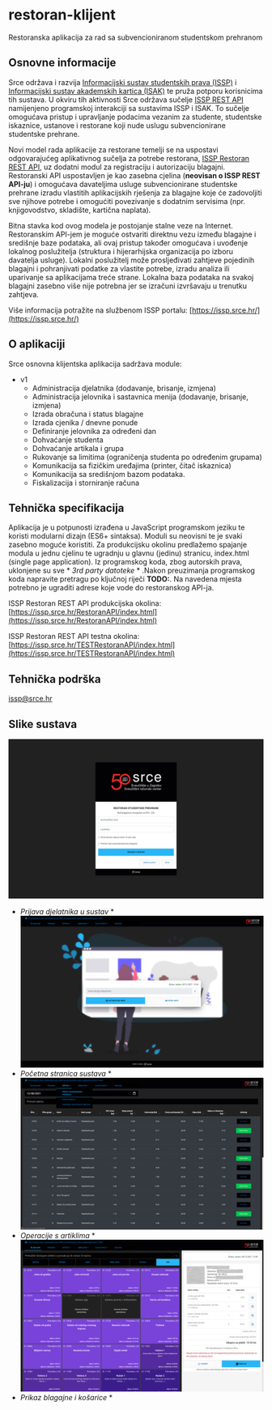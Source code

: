 # restoran-klijent
Restoranska aplikacija za rad sa subvencioniranom studentskom prehranom

## Osnovne informacije
Srce održava i razvija [Informacijski sustav studentskih prava (ISSP)](https://www.srce.unizg.hr/issp) i [Informacijski sustav akademskih kartica (ISAK)](https://www.srce.unizg.hr/isak) te pruža potporu korisnicima tih sustava. U okviru tih aktivnosti Srce održava sučelje [ISSP REST API](https://issp.srce.hr/isspapi/index.html) namijenjeno programskoj interakciji sa sustavima ISSP i ISAK. To sučelje omogućava pristup i upravljanje podacima vezanim za studente, studentske iskaznice, ustanove i restorane koji nude uslugu subvencionirane studentske prehrane.

Novi model rada aplikacije za restorane temelji se na uspostavi odgovarajućeg aplikativnog sučelja za potrebe restorana, [ISSP Restoran REST API](https://issp.srce.hr/RestoranAPI/index.html), uz dodatni modul za registraciju i autorizaciju blagajni. Restoranski API uspostavljen je kao zasebna cjelina (**neovisan o ISSP REST API-ju**) i omogućava davateljima usluge subvencionirane studentske prehrane izradu vlastitih aplikacijskih rješenja za blagajne koje će zadovoljiti sve njihove potrebe i omogućiti povezivanje s dodatnim servisima (npr. knjigovodstvo, skladište, kartična naplata).

Bitna stavka kod ovog modela je postojanje stalne veze na Internet. Restoranskim API-jem je moguće ostvariti direktnu vezu između blagajne i središnje baze podataka, ali ovaj pristup također omogućava i uvođenje lokalnog poslužitelja (struktura i hijerarhijska organizacija po izboru davatelja usluge). Lokalni poslužitelj može prosljeđivati zahtjeve pojedinih blagajni i pohranjivati podatke za vlastite potrebe, izradu analiza ili uparivanje sa aplikacijama treće strane. Lokalna baza podataka na svakoj blagajni zasebno više nije potrebna jer se izračuni izvršavaju u trenutku zahtjeva.

Više informacija potražite na službenom ISSP portalu: [https://issp.srce.hr/](https://issp.srce.hr/)

## O aplikaciji
Srce osnovna klijentska aplikacija sadržava module:
- v1
  - Administracija djelatnika (dodavanje, brisanje, izmjena)
  -	Administracija jelovnika i sastavnica menija (dodavanje, brisanje, izmjena)
  -	Izrada obračuna i status blagajne
  -	Izrada cjenika / dnevne ponude
  -	Definiranje jelovnika za određeni dan
  -	Dohvaćanje studenta
  -	Dohvaćanje artikala i grupa
  -	Rukovanje sa limitima (ograničenja studenta po određenim grupama)
  -	Komunikacija sa fizičkim uređajima (printer, čitač iskaznica)
  -	Komunikacija sa središnjom bazom podataka.
  -	Fiskalizacija i storniranje računa
  
## Tehnička specifikacija
Aplikacija je u potpunosti izrađena u JavaScript programskom jeziku te koristi modularni dizajn (ES6+ sintaksa). Moduli su neovisni te je svaki zasebno moguće koristiti. Za produkcijsku okolinu predlažemo spajanje modula u jednu cjelinu te ugradnju u glavnu (jedinu) stranicu, index.html (single page application). Iz programskog koda, zbog autorskih prava, uklonjene su sve * *3rd party datoteke* * .Nakon preuzimanja programskog koda napravite pretragu po ključnoj riječi **TODO:**. Na navedena mjesta potrebno je ugraditi adrese koje vode do restoranskog API-ja.

ISSP Restoran REST API produkcijska okolina: [https://issp.srce.hr/RestoranAPI/index.html](https://issp.srce.hr/RestoranAPI/index.html)

ISSP Restoran REST API testna okolina: [https://issp.srce.hr/TESTRestoranAPI/index.html](https://issp.srce.hr/TESTRestoranAPI/index.html)

## Tehnička podrška
issp@srce.hr

## Slike sustava

![slika 1 login](/slikeSustava/ss4.png)
* *Prijava djelatnika u sustav* *
![slika 2 pocetna stranica](/slikeSustava/ss1.png)
* *Početna stranica sustava* *
![slika 3 prikaz artikala](/slikeSustava/ss2.png)
* *Operacije s artiklima* *
![slika 4 blagajna](/slikeSustava/ss3.png)
* *Prikaz blagajne i košarice* *
